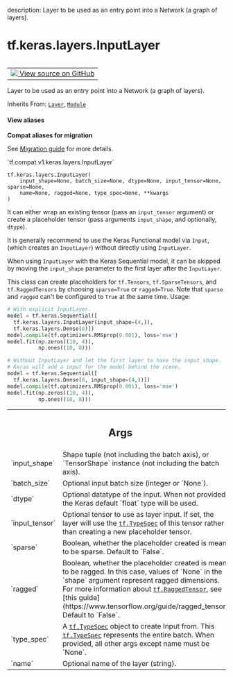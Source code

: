 description: Layer to be used as an entry point into a Network (a graph of layers).

<div itemscope itemtype="http://developers.google.com/ReferenceObject">
<meta itemprop="name" content="tf.keras.layers.InputLayer" />
<meta itemprop="path" content="Stable" />
<meta itemprop="property" content="__init__"/>
<meta itemprop="property" content="__new__"/>
</div>

# tf.keras.layers.InputLayer

<!-- Insert buttons and diff -->

<table class="tfo-notebook-buttons tfo-api nocontent" align="left">
<td>
  <a target="_blank" href="https://github.com/keras-team/keras/tree/v2.7.0/keras/engine/input_layer.py#L37-L253">
    <img src="https://www.tensorflow.org/images/GitHub-Mark-32px.png" />
    View source on GitHub
  </a>
</td>
</table>



Layer to be used as an entry point into a Network (a graph of layers).

Inherits From: [`Layer`](../../../tf/keras/layers/Layer.md), [`Module`](../../../tf/Module.md)

<section class="expandable">
  <h4 class="showalways">View aliases</h4>
  <p>
<b>Compat aliases for migration</b>
<p>See
<a href="https://www.tensorflow.org/guide/migrate">Migration guide</a> for
more details.</p>
<p>`tf.compat.v1.keras.layers.InputLayer`</p>
</p>
</section>

<pre class="devsite-click-to-copy prettyprint lang-py tfo-signature-link">
<code>tf.keras.layers.InputLayer(
    input_shape=None, batch_size=None, dtype=None, input_tensor=None, sparse=None,
    name=None, ragged=None, type_spec=None, **kwargs
)
</code></pre>



<!-- Placeholder for "Used in" -->

It can either wrap an existing tensor (pass an `input_tensor` argument)
or create a placeholder tensor (pass arguments `input_shape`, and
optionally, `dtype`).

It is generally recommend to use the Keras Functional model via `Input`,
(which creates an `InputLayer`) without directly using `InputLayer`.

When using `InputLayer` with the Keras Sequential model, it can be skipped by
moving the `input_shape` parameter to the first layer after the `InputLayer`.

This class can create placeholders for `tf.Tensors`, `tf.SparseTensors`, and
`tf.RaggedTensors` by choosing `sparse=True` or `ragged=True`. Note that
`sparse` and `ragged` can't be configured to `True` at the same time.
Usage:

```python
# With explicit InputLayer.
model = tf.keras.Sequential([
  tf.keras.layers.InputLayer(input_shape=(4,)),
  tf.keras.layers.Dense(8)])
model.compile(tf.optimizers.RMSprop(0.001), loss='mse')
model.fit(np.zeros((10, 4)),
          np.ones((10, 8)))

# Without InputLayer and let the first layer to have the input_shape.
# Keras will add a input for the model behind the scene.
model = tf.keras.Sequential([
  tf.keras.layers.Dense(8, input_shape=(4,))])
model.compile(tf.optimizers.RMSprop(0.001), loss='mse')
model.fit(np.zeros((10, 4)),
          np.ones((10, 8)))
```

<!-- Tabular view -->
 <table class="responsive fixed orange">
<colgroup><col width="214px"><col></colgroup>
<tr><th colspan="2"><h2 class="add-link">Args</h2></th></tr>

<tr>
<td>
`input_shape`
</td>
<td>
Shape tuple (not including the batch axis), or `TensorShape`
instance (not including the batch axis).
</td>
</tr><tr>
<td>
`batch_size`
</td>
<td>
Optional input batch size (integer or `None`).
</td>
</tr><tr>
<td>
`dtype`
</td>
<td>
Optional datatype of the input. When not provided, the Keras
default `float` type will be used.
</td>
</tr><tr>
<td>
`input_tensor`
</td>
<td>
Optional tensor to use as layer input. If set, the layer
will use the <a href="../../../tf/TypeSpec.md"><code>tf.TypeSpec</code></a> of this tensor rather
than creating a new placeholder tensor.
</td>
</tr><tr>
<td>
`sparse`
</td>
<td>
Boolean, whether the placeholder created is meant to be sparse.
Default to `False`.
</td>
</tr><tr>
<td>
`ragged`
</td>
<td>
Boolean, whether the placeholder created is meant to be ragged.
In this case, values of `None` in the `shape` argument represent
ragged dimensions. For more information about <a href="../../../tf/RaggedTensor.md"><code>tf.RaggedTensor</code></a>, see
[this guide](https://www.tensorflow.org/guide/ragged_tensor).
Default to `False`.
</td>
</tr><tr>
<td>
`type_spec`
</td>
<td>
A <a href="../../../tf/TypeSpec.md"><code>tf.TypeSpec</code></a> object to create Input from. This <a href="../../../tf/TypeSpec.md"><code>tf.TypeSpec</code></a>
represents the entire batch. When provided, all other args except
name must be `None`.
</td>
</tr><tr>
<td>
`name`
</td>
<td>
Optional name of the layer (string).
</td>
</tr>
</table>



